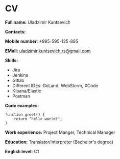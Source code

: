 # CV

**Full name:** Uladzimir Kuntsevich

**Contacts:**

**Mobile number**: +995-595-125-895

**EMail:** uladzimir.kuntsevich.rs@gmail.com


**Skills:**
* Jira
* Jenkins
* Gitlab
* Different IDEs: GoLand, WebStorm, XCode
* Kibana/Elastic
* Postman

**Code examples:**

```
function greet() {
    return "hello world!";
}
```

**Work experience:** Project Manger, Technical Manager

**Education:** Translator/Interpreter (Bachelor's degree)

**English level:** C1
